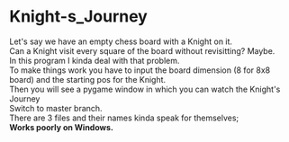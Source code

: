 # Knight-s_Journey
Let's say we have an empty chess board with a Knight on it. <Br>
  Can a Knight visit every square of the board without revisitting? Maybe. <Br>
  In this program I kinda deal with that problem. <Br>
  To make things work you have to input the board dimension (8 for 8x8 board) and the starting pos for the Knight. <Br>
  Then you will see a pygame window in which you can watch the Knight's Journey <Br>
  Switch to master branch. <Br>
  There are 3 files and their names kinda speak for themselves; <Br>
  **Works poorly on Windows.**
  
